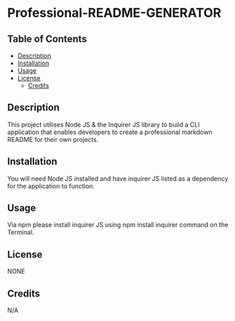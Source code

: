 # Professional-README-GENERATOR

## Table of Contents

- [Description](#Description)
- [Installation](#Installation)
- [Usage](#usage)
- [License](#License)
  - [Credits](#Credits)


## Description

This project utilises Node JS & the Inquirer JS library to build a CLI application that enables developers to create a professional markdown README for their own projects.

## Installation

You will need Node JS installed and have inquirer JS listed as a dependency for the application to function.

## Usage

Via npm please install inquirer JS using npm install inquirer command on the Terminal.

## License

NONE

## Credits

N/A
